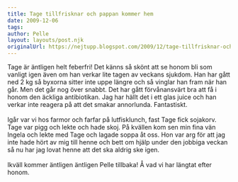 ```yaml
---
title: Tage tillfrisknar och pappan kommer hem
date: 2009-12-06
tags: 	
author: Pelle
layout: layouts/post.njk
originalUrl: https://nejtupp.blogspot.com/2009/12/tage-tillfrisknar-och-pappan-kommer-hem.html
---
```


Tage är äntligen helt feberfri! Det känns så skönt att se honom bli som vanligt igen även om han verkar lite tagen av veckans sjukdom. Han har gått ned 2 kg så byxorna sitter inte uppe längre och så vinglar han fram när han går. Men det går nog över snabbt. Det har gått förvånansvärt bra att få i honom den äckliga antibiotikan. Jag har hällt det i ett glas juice och han verkar inte reagera på att det smakar annorlunda. Fantastiskt.<br><br>Igår var vi hos farmor och farfar på lutfisklunch, fast Tage fick sojakorv. Tage var pigg och lekte och hade skoj. På kvällen kom sen min fina vän Ingela och lekte med Tage och lagade soppa åt oss. Hon var arg för att jag inte hade hört av mig till henne och bett om hjälp under den jobbiga veckan så nu har jag lovat henne att det ska aldrig ske igen.<br><br>Ikväll kommer äntligen äntligen Pelle tillbaka! Å vad vi har längtat efter honom.

